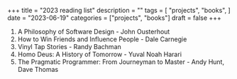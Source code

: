 +++
title = "2023 reading list"
description = ""
tags = [
    "projects",
    "books",
]
date = "2023-06-19"
categories = ["projects",
              "books"]
draft = false
+++

1. A Philosophy of Software Design - John Ousterhout
2. How to Win Friends and Influence People - Dale Carnegie
3. Vinyl Tap Stories - Randy Bachman
4. Homo Deus: A History of Tomorrow - Yuval Noah Harari
5. The Pragmatic Programmer: From Journeyman to Master - Andy Hunt, Dave Thomas
